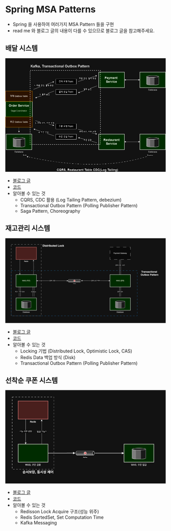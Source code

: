 # Spring MSA Patterns
- Spring 을 사용하여 여러가지 MSA Pattern 들을 구현
- read me 와 블로그 글의 내용이 다를 수 있으므로 블로그 글을 참고해주세요.

## 배달 시스템

<img src="./delivery/static/diagram.png" />

- <a href="https://liltdevs.tistory.com/219">블로그 글</a>
- <a href="https://github.com/taesukang-dev/spring-msa-patterns/tree/master/delivery">코드</a>
- 알아볼 수 있는 것
  - CQRS, CDC 활용 (Log Tailing Pattern, debezium)
  - Transactional Outbox Pattern (Polling Publisher Pattern)
  - Saga Pattern, Choreography

## 재고관리 시스템

<img src="./stock/static/diagram.png" />

- <a href="https://liltdevs.tistory.com/215">블로그 글</a>
- <a href="https://github.com/taesukang-dev/spring-msa-patterns/tree/master/stock">코드</a>
- 알아볼 수 있는 것
  - Locking 기법 (Distributed Lock, Optimistic Lock, CAS)
  - Redis Data 백업 방식 (Disk)
  - Transactional Outbox Pattern (Polling Publisher Pattern)

## 선착순 쿠폰 시스템

<img src="./coupon/img.png" />

- <a href="https://liltdevs.tistory.com/214">블로그 글</a>
- <a href="https://github.com/taesukang-dev/spring-msa-patterns/tree/master/coupon">코드</a>
- 알아볼 수 있는 것
  - Redisson Lock Acquire 구조(성능 위주)
  - Redis SortedSet, Set Computation Time
  - Kafka Messaging
